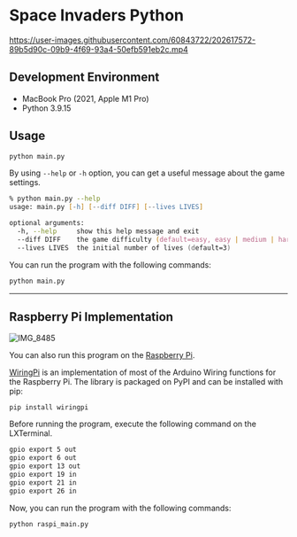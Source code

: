 # Space Invaders Python


https://user-images.githubusercontent.com/60843722/202617572-89b5d90c-09b9-4f69-93a4-50efb591eb2c.mp4


## Development Environment
* MacBook Pro (2021, Apple M1 Pro)
* Python 3.9.15

## Usage
```zsh
python main.py
```
By using `--help` or `-h` option, you can get a useful message about the game settings.

```zsh
% python main.py --help
usage: main.py [-h] [--diff DIFF] [--lives LIVES]

optional arguments:
  -h, --help     show this help message and exit
  --diff DIFF    the game difficulty (default=easy, easy | medium | hard)
  --lives LIVES  the initial number of lives (default=3)
```

You can run the program with the following commands:

```zsh
python main.py
```

---

## Raspberry Pi Implementation

![IMG_8485](https://user-images.githubusercontent.com/60843722/202617798-607b696c-6665-46c3-92a4-176ee3fb63ca.jpg)


You can also run this program on the [Raspberry Pi](https://en.wikipedia.org/wiki/Raspberry_Pi).

[WiringPi](https://github.com/WiringPi/WiringPi-Python) is an implementation of most of the Arduino Wiring functions for the Raspberry Pi. The library is packaged on PyPI and can be installed with pip:
```
pip install wiringpi
```

Before running the program, execute the following command on the LXTerminal.

```zsh
gpio export 5 out
gpio export 6 out
gpio export 13 out
gpio export 19 in
gpio export 21 in
gpio export 26 in
```

Now, you can run the program with the following commands:

```zsh
python raspi_main.py
```
